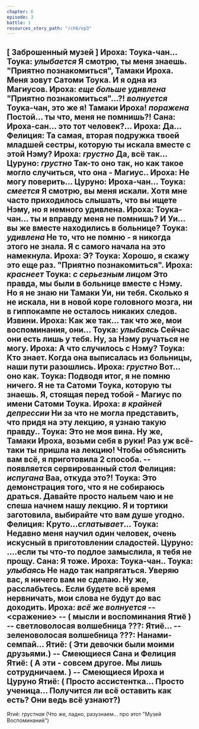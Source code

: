 ```yaml
---
chapter: 6
episode: 3
battle: 1
resources_story_path: "/ch6/ep3"
---
```

[ Заброшенный музей ]
Ироха: Тоука-чан...
Тоука: *улыбается* Я смотрю, ты меня знаешь. "Приятно познакомиться", Тамаки Ироха. Меня зовут Сатоми Тоука. И я одна из Магиусов.
Ироха: *еще больше удивлена* "Приятно познакомиться"...?! *волнуется* Тоука-чан, это же я! Тамаки Ироха! *поражена* Постой... ты что, меня не помнишь?!
Сана: Ироха-сан... это тот человек?...
Ироха: Да...
Фелиция: Та самая, вторая подружка твоей младшей сестры, которую ты искала вместе с этой Нэму?
Ироха: *грустно* Да, всё так...
Цуруно: *грустно* Так-то оно так, но как такое могло случиться, что она - Магиус..
Ироха: Не могу поверить...
Цуруно: Ироха-чан...
Тоука: *смеется* Я смотрю, вы меня искали. Хотя мне часто приходилось слышать, что вы ищете Нэму, но я немного удивлена.
Ироха: Тоука-чан... ты и вправду меня не помнишь? И Уи... вы же вместе находились в больнице?
Тоука: *удивлена* Не то, что не помню - я никогда этого не знала. Я с самого начала на это намекнула.
Ироха: Э?
Тоука: Хорошо, я скажу это еще раз. "Приятно познакомиться".
Ироха: *краснеет*
Тоука: *с серьезным лицом* Это правда, мы были в больнице вместе с Нэму. Но я не знаю ни Тамаки Уи, ни тебя. Сколько я не искала, ни в новой коре головного мозга, ни в гиппокампе не осталось никаких следов. Извини.
Ироха: Как же так... так что же, мои воспоминания, они...
Тоука: *улыбаясь* Сейчас они есть лишь у тебя. Ну, за Нэму ручаться не могу.
Ироха: А что случилось с Нэму?
Тоука: Кто знает. Когда она выписалась из больницы, наши пути разошлись.
Ироха: *грустно* Вот... оно как.
Тоука: Подводя итог, я не помню ничего. Я не та Сатоми Тоука, которую ты знаешь. Я, стоящая перед тобой - Магиус по имени Сатоми Тоука.
Ироха: *в крайней депрессии* Ни за что не могла представить, что придя на эту лекцию, я узнаю такую правду..
Тоука: Это не моя вина. Ну же, Тамаки Ироха, возьми себя в руки! Раз уж всё-таки ты пришла на лекцию! Чтобы объяснить вам всё, я приготовила 2 способа.
-- появляется сервированный стол
Фелиция: *испугана* Ваа, откуда это?!
Тоука: Это демонстрация того, что я не собираюсь драться. Давайте просто нальем чаю и не спеша начнем нашу лекцию. Я и тортики заготовила, выбирайте что вам душе угодно.
Фелиция: Круто...*сглатывает*...
Тоука: Недавно меня научил один человек, очень искусный в приготовлении сладостей.
Цуруно: ....если ты что-то подлое замыслила, я тебя не прощу.
Сана: Я тоже.
Ироха: Тоука-чан..
Тоука: *улыбаясь* Не надо так напрягаться. Уверяю вас, я ничего вам не сделаю. Ну же, расслабьтесь. Если будете всё время нервничать, мои слова не будут до вас доходить.
Ироха: *всё же волнуется*
-- <сражение>
-- ( мысли и воспоминания Ятиё )
-- светловолосая волшебница
???: Ятиё...
-- зеленоволосая волшебница
???: Нанами-семпай...
Ятиё: ( Эти девочки были моими друзьями.)
-- Смеющиеся Сана и Фелиция
Ятиё: ( А эти - совсем другое. Мы лишь сотрудничаем. )
-- Смеющиеся Ироха и Цуруно
Ятиё: ( Просто ассистентка... Просто ученица... Получится ли всё оставить как есть? Они ведь всё узнают?)
--
Ятиё: *грустная* (Что же, ладно, разузнаем... про этот "Музей Воспоминаний")
